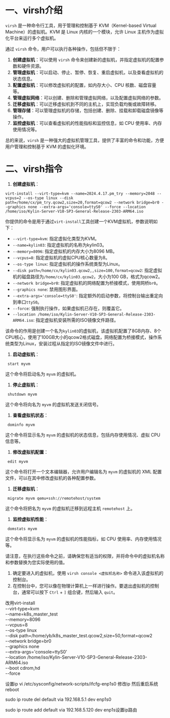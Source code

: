 # 一、virsh介绍

`virsh` 是一种命令行工具，用于管理和控制基于 KVM（Kernel-based Virtual Machine）的虚拟机。KVM 是 Linux 内核的一个模块，允许 Linux 主机作为虚拟化平台来运行多个虚拟机。

通过 `virsh` 命令，用户可以执行各种操作，包括但不限于：

1. **创建虚拟机**：可以使用 `virsh` 命令来创建新的虚拟机，并指定虚拟机的配置参数和硬件资源。
2. **管理虚拟机**：可以启动、停止、暂停、恢复、重启虚拟机，以及查看虚拟机的状态信息。
3. **配置虚拟机**：可以修改虚拟机的配置，如内存大小、CPU 核数、磁盘容量等。
4. **管理虚拟网络**：可以创建、删除和管理虚拟网络，以及配置虚拟网络的参数。
5. **迁移虚拟机**：可以迁移虚拟机到不同的主机上，实现负载均衡或故障转移。
6. **管理存储**：可以管理虚拟机的存储，包括创建、删除、挂载和卸载磁盘镜像等操作。
7. **监控虚拟机**：可以查看虚拟机的性能指标和监控信息，如 CPU 使用率、内存使用情况等。

总的来说，`virsh` 是一种强大的虚拟机管理工具，提供了丰富的命令和功能，方便用户管理和控制基于 KVM 的虚拟化环境。

# 二、virsh指令

1. **创建虚拟机**：

```
virt-install --virt-type=kvm --name=2024.4.17.pm_try --memory=2048 --vcpus=2 --os-type linux --disk path=/home/cx/pm_try.qcow2,size=20,format=qcow2 --network bridge=br0 --graphics none --extra-args='console=ttyS0' --force --location /home/iso/Kylin-Server-V10-SP3-General-Release-2303-ARM64.iso
```

你提供的命令是用于通过`virt-install`工具创建一个KVM虚拟机，参数说明如下：

- `--virt-type=kvm`: 指定虚拟化类型为KVM。
- `--name=kylin03`: 指定虚拟机的名称为kylin03。
- `--memory=8096`: 指定虚拟机的内存大小为8096 MB。
- `--vcpus=8`: 指定虚拟机的虚拟CPU核心数量为8。
- `--os-type linux`: 指定虚拟机的操作系统类型为Linux。
- `--disk path=/home/cx/kylin03.qcow2,,size=100,format=qcow2`: 指定虚拟机的磁盘路径为`/home/cx/kylin03.qcow2`，大小为100 GB，格式为qcow2。
- `--network bridge=br0`: 指定虚拟机的网络配置为桥接模式，使用网桥`br0`。
- `--graphics none`: 禁用图形界面。
- `--extra-args='console=ttyS0'`: 指定额外的启动参数，将控制台输出重定向到串口`ttyS0`。
- `--force`: 强制执行操作，如果虚拟机已存在，则覆盖它。
- `--location /home/iso/Kylin-Server-V10-SP3-General-Release-2303-ARM64.iso`: 指定虚拟机安装所需的ISO镜像文件路径。

该命令的作用是创建一个名为`kylin03`的虚拟机，该虚拟机配置了8GB内存、8个CPU核心，使用了100GB大小的qcow2格式磁盘，网络配置为桥接模式，操作系统类型为Linux，安装过程从指定的ISO镜像文件中进行。

1. **启动虚拟机**：

```
 start myvm
```

这个命令将启动名为 `myvm` 的虚拟机。

1. **停止虚拟机**：

```
 shutdown myvm
```

这个命令将向名为 `myvm` 的虚拟机发送关闭信号。

1. **查看虚拟机状态**：

```
 dominfo myvm
```

这个命令将显示名为 `myvm` 的虚拟机的状态信息，包括内存使用情况、虚拟 CPU 信息等。

1. **修改虚拟机配置**：

```
 edit myvm
```

这个命令将打开一个文本编辑器，允许用户编辑名为 `myvm` 的虚拟机的 XML 配置文件，可以在其中修改虚拟机的各种配置参数。

1. **迁移虚拟机**：

```
 migrate myvm qemu+ssh://remotehost/system
```

这个命令将把名为 `myvm` 的虚拟机迁移到远程主机 `remotehost` 上。

1. **监控虚拟机性能**：

```
 domstats myvm
```

这个命令将显示名为 `myvm` 的虚拟机的性能指标，如 CPU 使用率、内存使用情况等。

请注意，在执行这些命令之前，请确保您有适当的权限，并将命令中的虚拟机名称和参数替换为您实际使用的值。

1. 确定要进入的虚拟机，使用 `virsh console <虚拟机名称>` 命令进入该虚拟机的控制台。
2. 在控制台中，您可以像在物理计算机上一样进行操作。要退出虚拟机的控制台，通常可以按下 `Ctrl` + `]` 组合键，然后输入 `quit`。

改用virt-install \
--virt-type=kvm \
--name=k8s_master_test \
--memory=8096 \
--vcpus=8 \
--os-type linux \
--disk path=/home/yb/k8s_master_test.qcow2,size=50,format=qcow2 \
--network bridge=br0 \
--graphics none \
--extra-args='console=ttyS0' \
--location /home/iso/Kylin-Server-V10-SP3-General-Release-2303-ARM64.iso \
--boot cdrom,hd \
--force

设置ip vi /etc/sysconfig/network-scripts/ifcfg-enp1s0 修改ip 然后重启系统 reboot

sudo ip route del default via 192.168.5.1 dev enp1s0

 sudo ip route add default via 192.168.5.120 dev enp1s设置ip路由
